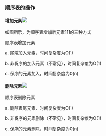 ### 顺序表的操作

#### 增加元素![](/assets/顺序表增加元素.png)

如图所示，为顺序表增加新元素111的三种方式

顺序表增加元素

a. 尾端加入元素，时间复杂度为O\(1\)

b. 非保序的加入元素（不常见），时间复杂度为O\(1\)

c. 保序的元素加入，时间复杂度为O\(n\)

#### 删除元素![](/assets/顺序表删除元素.png)

顺序表删除元素

a. 删除表尾元素，时间复杂度为O\(1\)

b. 非保序的元素删除（不常见），时间复杂度为O\(1\)

c. 保序的元素删除，时间复杂度为O\(n\)

